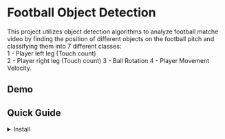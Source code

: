# Football Object Detection
This project utilizes object detection algorithms to analyze football matche video by finding the position of different objects on the football pitch and classifying them into 7 different classes:  
1 - Player left leg (Touch count)  
2 - Player right leg (Touch count)
3 - Ball Rotation
4 - Player Movement Velocity.

## Demo



## Quick Guide

<details><summary>Install</summary>
  
```
git clone https://github.com/Mostafa-Nafie/Football-Object-Detection.git
cd "./Football-Object-Detection"
pip install requirements.txt
```

## Object Detection model
To classify the objects into only 5 different classes:  

0 - Player  
1 - Goalkeeper  
2 - Ball  
3 - Main referee  
4 - Side referee  
5 - Staff members  

## How it works ?  
The model uses the **first frame** of the video to extract some important information by performing the following steps:  
**1. Extracting the grass color**  
It works by selecting only the green colors in the frame and masking out all other elements, then taking the average color of the non-maksed parts  
![image](https://github.com/Mostafa-Nafie/Football-Object-Detection/assets/44211916/9369efee-4e1f-4650-b7d5-ddd69aaabd3b)

**2. Finding the kit color of each one of the two teams**  
This can be done by cutting the players boxes out of the image and then removing the grass from the background of each player and finally get the average color of the remaining pixels, which will be the player's kit color, then the K-Means clustering alogrithm will be used on the BGR values of the kits colors, so that each team's kits will be clustered together in one group, with its centroid representing the team's kit color for future comparisons.
![image](https://github.com/Mostafa-Nafie/Football-Object-Detection/assets/44211916/a968a019-e9cf-4356-b8bb-493874c1c26d)

To remvoe the grass color from each player's background, I filter out the region of colors around the grass color that we got in the first step in the HSV color space.
![image](https://github.com/Mostafa-Nafie/Football-Object-Detection/assets/44211916/7afb7e27-97dd-42cb-9e12-421ef231a5b4)  

**3. Labeling each team as left or right**  
To do this, I find the average position of each team's players on the x axis, and the team with the least average position value will be labeled as "Team Left" and the other one as "Team Right"
![image](https://github.com/Mostafa-Nafie/Football-Object-Detection/assets/44211916/659fe1ec-2ae9-4a15-b109-302b3d2b0e71)  

For **every frame** of the video, the model operates as follows:  
**1. Running YOLO model inference on the current frame**  
The model classifies each object into one of the 5 classes  
![image](https://github.com/Mostafa-Nafie/Football-Object-Detection/assets/44211916/3c5d2d05-4f85-4b0e-9389-c29d14aeb17d)

**2. Finding the kit color of each player**  
By using the same method as before, removing the grass background from the player's bounding box and getting the average color of the remaining pixels.  

**3. Classifying each player into "team 0" or "team 1"**  
This is done by finding out to which closest K-Means centroid (found in the first frame) to the player's kit color.
![image](https://github.com/Mostafa-Nafie/Football-Object-Detection/assets/44211916/68a7d2c0-4d06-465a-a5dc-a7f1c8878b6e)

**4. Labeling each team as "Left" or "Right"**  
This is done by comparing the team's label (0 or 1) to the label of the "Team Left" found in the first frame

**5. Labeling each Goalkeeper**
The goalkeeper is labeled "GK Left" if he's found on the left hand side of the frame, and labeled "GK Right" otherwise.

Further explanation of the model can be found in the jupyter notebook.
